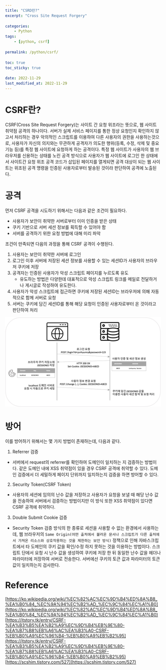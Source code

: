 ```yaml
---
title: "CSRD란?"
excerpt: "Cross Site Request Forgery"

categories:
    - Python
tags:
    - [python, csrf]

permalink: /python/csrf/

toc: true
toc_sticky: true

date: 2022-11-29
last_modified_at: 2022-11-29
---
```


# CSRF란?
CSRF(Cross Site Request Forgery)는 사이트 간 요청 위조라는 뜻으로, 웹 사이트 취약점 공격의 하나이다. 서버가 실제 서비스 페이지를 통한 정상 요청인지 확인하지 않고서 처리하는 경우 악의적인 스크립트를 이용하여 다른 사용자의 권한을 사용하는것으로, 사용자가 자신의 의지와는 무관하게 공격자가 의도한 행위(등록, 수정, 삭제 및 중요기능 등)를 특정 웹 사이트에 요청하게 하는 공격이다. 특정 웹 사이트가 사용자의 웹 브라우저를 신용하는 상태를 노린 공격 방식으로 사용자가 웹 사이트에 로그인 한 상태에서 사이트간 요청 위조 공격 코드가 삽입된 페이지를 열게되면 공격 대상이 되는 웹 사이트는 위조된 공격 명령을 인증된 사용자로부터 발송된 것이라 판단하여 공격에 노출된다.

# 공격 

먼저 CSRF 공격을 시도하기 위해서는 다음과 같은 조건이 필요하다.
- 사용자가 보안이 취약한 서버로부터 이미 인증을 받은 상태
- 쿠키 기반으로 서버 세션 정보를 획득할 수 있어야 함
- 서버를 공격하기 위한 요청 방법에 대해 미리 파악

조건이 만족되면 다음의 과정을 통해 CSRF 공격이 수행된다.
1. 사용자는 보안이 취약한 서버에 로그인
2. 로그인 이후 서버에 저장된 세션 정보를 사용할 수 있는 세션ID가 사용자의 브라우저 쿠키에 저장
3. 공격자는 인증된 사용자가 악성 스크립트 페이지를 누르도록 유도
    - 유도하는 방법은 다양한데 대표적으로 악성 스크립트 링크를 메일로 전달하거나 게시글로 작성하여 유도한다.
4. 사용자가 악성 스크립트에 접근하면 쿠키에 저장된 세션ID는 브라우저에 의해 자동적으로 함께 서버로 요청
5. 서버는 쿠키에 담긴 세션ID를 통해 해당 요청이 인증된 사용자로부터 온 것이라고 판단하여 처리

![Alt text](../../assets/images/posts_img/Python/2022-11-29-csrf.jpeg)

# 방어

이를 방어하기 위해서는 몇 가지 방법이 존재하는데, 다음과 같다.

1. Referrer 검증
- 서버에서 request의 referrer를 확인하여 도메인이 일치하는 지 검증하는 방법이다. 같은 도메인 내에 XSS 취약점이 있을 경우 CSRF 공격에 취약할 수 있다. 도메인 검증에서 더 세밀하게 페이지 단위까지 일치하는지 검증을 하면 방어할 수 있다.

2. Security Token(CSRF Token)
- 사용자의 세션에 임의의 난수 값을 저장하고 사용자가 요청을 보낼 때 해당 난수 값을 전송하여 서버에서 검증하는 방법이지만 이 방식 또한 XSS 취약점이 있다면 CSRF 공격에 취약하다.

3. Double Submit Cookie 검증
- Security Token 검증 방식의 한 종류로 세션을 사용할 수 없는 환경에서 사용하는데, 웹 브라우저의 `Same Origin(어떤 출처에서 불러온 문서나 스크립트가 다른 출처에서 가져온 리소스와 상호작용하는 것을 제한하는 보안 방식)` 정책으로 인해 자바스크립트에서 타 도메인의 쿠키 값을 확인/수정 하지 못하는 것을 이용하는 방법이다. 스크립트 단에서 요청 시 난수 값을 생성하여 쿠키에 저장 한 뒤 동일한 난수 값을 헤더나 파라미터에 저장하여 서버로 전송한다. 서버에선 쿠키의 토큰 값과 파라미터의 토큰 값이 일치하는지 검사한다.

# Reference
[https://ko.wikipedia.org/wiki/%EC%82%AC%EC%9D%B4%ED%8A%B8_%EA%B0%84_%EC%9A%94%EC%B2%AD_%EC%9C%84%EC%A1%B0](https://ko.wikipedia.org/wiki/%EC%82%AC%EC%9D%B4%ED%8A%B8_%EA%B0%84_%EC%9A%94%EC%B2%AD_%EC%9C%84%EC%A1%B0)
[https://itstory.tk/entry/CSRF-%EA%B3%B5%EA%B2%A9%EC%9D%B4%EB%9E%80-%EA%B7%B8%EB%A6%AC%EA%B3%A0-CSRF-%EB%B0%A9%EC%96%B4-%EB%B0%A9%EB%B2%95](https://itstory.tk/entry/CSRF-%EA%B3%B5%EA%B2%A9%EC%9D%B4%EB%9E%80-%EA%B7%B8%EB%A6%AC%EA%B3%A0-CSRF-%EB%B0%A9%EC%96%B4-%EB%B0%A9%EB%B2%95)
[https://scshim.tistory.com/527](https://scshim.tistory.com/527)